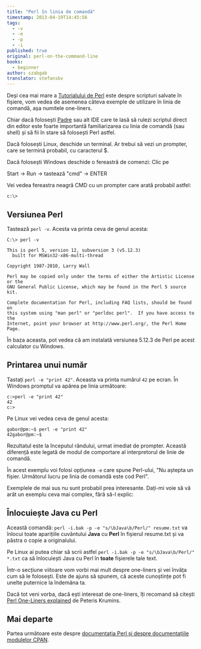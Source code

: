 ```yaml
---
title: "Perl în linia de comandă"
timestamp: 2013-04-19T14:45:56
tags:
  - -v
  - -e
  - -p
  - -i
published: true
original: perl-on-the-command-line
books:
  - beginner
author: szabgab
translator: stefansbv
---
```



Deși cea mai mare a [Tutorialului de Perl](/perl-tutorial)
este despre scripturi salvate în fișiere, vom vedea de asemenea câteva
exemple de utilizare în linia de comandă, așa numitele one-liners.

Chiar dacă folosești [Padre](http://padre.perlide.org/) sau
alt IDE care te lasă să rulezi scriptul direct din editor este foarte
importantă familiarizarea cu linia de comandă (sau shell) și să fii
în stare să folosești Perl astfel.


Dacă folosești Linux, deschide un terminal. Ar trebui să vezi un
prompter, care se termină probabil, cu caracterul $.

Dacă folosești Windows deschide o fereastră de comenzi: Clic pe

Start -> Run -> tastează "cmd" -> ENTER

Vei vedea fereastra neagră CMD cu un prompter care arată probabil astfel:

```
c:\>
```

## Versiunea Perl

Tastează `perl -v`. Acesta va printa ceva de genul acesta:

```
C:\> perl -v

This is perl 5, version 12, subversion 3 (v5.12.3)
  built for MSWin32-x86-multi-thread

Copyright 1987-2010, Larry Wall

Perl may be copied only under the terms of either the Artistic License or the
GNU General Public License, which may be found in the Perl 5 source kit.

Complete documentation for Perl, including FAQ lists, should be found on
this system using "man perl" or "perldoc perl".  If you have access to the
Internet, point your browser at http://www.perl.org/, the Perl Home Page.
```

În baza aceasta, pot vedea că am instalată versiunea 5.12.3 de Perl pe
acest calculator cu Windows.


## Printarea unui număr

Tastați `perl -e "print 42"`.  Aceasta va printa
numărul `42` pe ecran. În Windows promptul va apărea pe linia
următoare:

```
c:>perl -e "print 42"
42
c:>
```

Pe Linux vei vedea ceva de genul acesta:

```
gabor@pm:~$ perl -e "print 42"
42gabor@pm:~$
```

Rezultatul este la începutul rândului, urmat imediat de prompter.
Această diferență este legată de modul de comportare al interpretorul
de linie de comandă.

În acest exemplu voi folosi opțiunea `-e` care spune Perl-ului,
"Nu aștepta un fișier. Următorul lucru pe linia de comandă este cod
Perl".

Exemplele de mai sus nu sunt probabil prea interesante. Dați-mi voie
să vă arăt un exemplu ceva mai complex, fără să-l explic:

## Înlocuiește Java cu Perl

Această comandă: `perl -i.bak -p -e "s/\bJava\b/Perl/"
resume.txt` va înlocui toate aparițiile cuvântului <b>Java</b>
cu <b>Perl</b> în fișierul resume.txt și va păstra o copie a
originalului.

Pe Linux ai putea chiar să scrii astfel `perl -i.bak -p -e
"s/\bJava\b/Perl/" *.txt` ca să înlocuiești Java cu Perl în <b>toate</b>
fișierele tale text.

Într-o secțiune viitoare vom vorbi mai mult despre one-liners și vei
învăța cum să le folosești.  Este de ajuns să spunem, că aceste
cunoștințe pot fi unelte puternice la îndemâna ta.

Dacă tot veni vorba, dacă ești interesat de one-liners, îți recomand
să citești
<a href="http://www.catonmat.net/blog/perl-book/">Perl One-Liners
explained</a> de Peteris Krumins.

## Mai departe

Partea următoare este despre
<a href="https://perlmaven.com/core-perl-documentation-cpan-module-documentation">
documentația Perl și despre documentațiile modulelor CPAN</a>.
